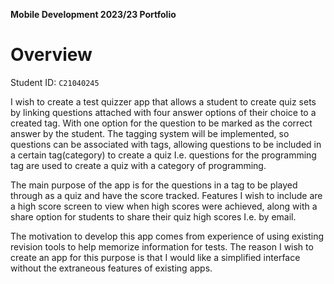 **Mobile Development 2023/23 Portfolio**
# Overview

Student ID: `C21040245`

I wish to create a test quizzer app that allows a student to create quiz sets by linking 
questions attached with four answer options of their choice to a created tag. With one option for the
question to be marked as the correct answer by the student. The tagging system will be implemented, 
so questions can be associated with tags, allowing questions to be included in a certain tag(category)
to create a quiz I.e. questions for the programming tag are used to create a quiz with a category of programming. 

The main purpose of the app is for the questions in a tag to be played through as a quiz and have the score tracked. 
Features I wish to include are a high score screen to view when high scores were achieved, 
along with a share option for students to share their quiz high scores I.e. by email.

The motivation to develop this app comes from experience of using existing revision tools to help
memorize information for tests. The reason I wish to create an app for this purpose 
is that I would like a simplified interface without the extraneous features of existing apps. 